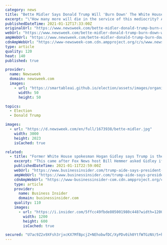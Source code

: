 ```yaml
---
category: news
title: "Bette Midler Says Donald Trump Will 'Burn Down' The White House Before He Leaves"
excerpt: "\"How many more will die in the service of this mediocrity? And watch, he'll burn the WH down before he goes,\" Midler tweeted Tuesday."
publishedDateTime: 2021-01-12T17:33:00Z
originalUrl: "https://www.newsweek.com/bette-midler-donald-trump-burn-down-white-house-twitter-1560892"
webUrl: "https://www.newsweek.com/bette-midler-donald-trump-burn-down-white-house-twitter-1560892"
ampWebUrl: "https://www.newsweek.com/bette-midler-donald-trump-burn-down-white-house-twitter-1560892?amp=1"
cdnAmpWebUrl: "https://www-newsweek-com.cdn.ampproject.org/c/s/www.newsweek.com/bette-midler-donald-trump-burn-down-white-house-twitter-1560892?amp=1"
type: article
quality: 120
heat: 140
published: true

provider:
  name: Newsweek
  domain: newsweek.com
  images:
    - url: "https://smartableai.github.io/election/assets/images/organizations/newsweek.com-50x50.jpg"
      width: 50
      height: 50

topics:
  - Election
  - Donald Trump

images:
  - url: "https://d.newsweek.com/en/full/1673938/bette-midler.jpg"
    width: 3000
    height: 2023
    isCached: true

related:
  - title: "Former White House spokesman Hogan Gidley says Trump is the 'most masculine' president in US history"
    excerpt: "This came after Fox News host Bill Hemmer asked Gidley if Trump felt \"emasculated\" by the recent \"social media crackdown.\""
    publishedDateTime: 2021-01-11T22:59:00Z
    webUrl: "https://www.businessinsider.com/trump-aide-says-president-is-the-most-masculine-in-us-history-2021-1"
    ampWebUrl: "https://www.businessinsider.com/trump-aide-says-president-is-the-most-masculine-in-us-history-2021-1?amp"
    cdnAmpWebUrl: "https://www-businessinsider-com.cdn.ampproject.org/c/s/www.businessinsider.com/trump-aide-says-president-is-the-most-masculine-in-us-history-2021-1?amp"
    type: article
    provider:
      name: Business Insider
      domain: businessinsider.com
    quality: 110
    images:
      - url: "https://i.insider.com/5ffcc49fbde805001980c448?width=1200&format=jpeg"
        width: 1200
        height: 600
        isCached: true

secured: "U7ac9Z2x9XFsh3rjxcKX7MfBpcjZ+NEhobwfDC/XyPDv0ih0YtfWTGzNV/5+h1eHGiKX5ix0FqfQ61v153D1tcGp+zIprfvIlZb7Z+HR9x/OrrD7pq+4qvVoLpLa5hGeaORSY9O+rnOyo/5TEdrZ+g9A7wlT6YotdYpzMDapBmWy4V5NCEKF+yM4j29vJ5tUX6MiwS2Lspbd5iWuwlIde5aljCBW1YNRdTPqq2PpuHRVC7WV+f3LqOk+4Jro8cjoSCdphdqsLy5pG6PW91A77X8Olys6s8skvyaPbw4ecajUKFrTRQ1aBun0mgIsy0AtQyQQr6hISohug0SVRyJPshrCloLrNcWA9jwRamnlb4s=;WoJshbMxfiPMTsTw9Ep05Q=="
---
```


